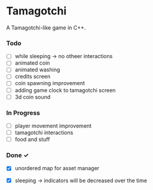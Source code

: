 # Tamagotchi

A Tamagotchi-like game in C++.


### Todo

- [ ] while sleeping -> no otheer interactions
- [ ] animated coin  
- [ ] animated washing  
- [ ] credits screen  
- [ ] coin spawning improvement  
- [ ] adding game clock to tamagotchi screen  
- [ ] 3d coin sound  

### In Progress

- [ ] player movement improvement  
- [ ] tamagotchi interactions  
- [ ] food and stuff  

### Done ✓

- [x] unordered map for asset manager  
- [x] sleeping -> indicators will be decreased over the time  

